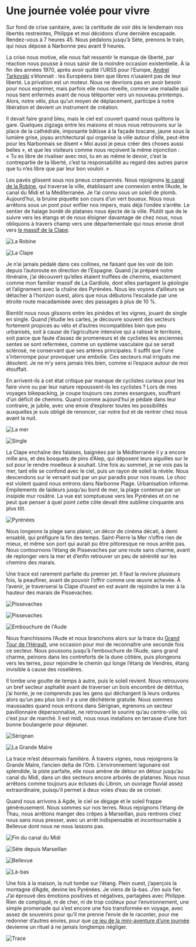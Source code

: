 # Une journée volée pour vivre

Sur fond de crise sanitaire, avec la certitude de voir dès le lendemain nos libertés restreintes, Philippe et moi décidons d’une dernière escapade. Rendez-vous à 7 heures 45. Nous pédalons jusqu’à Sète, prenons le train, qui nous dépose à Narbonne peu avant 9 heures.<span id="more-55959"></span>

La crise nous motive, elle nous fait ressentir le manque de liberté, par réaction nous pousse à nous saisir de la moindre occasion existentielle. À la fin des années 1970, après avoir quitté l’URSS pour l’Europe, [Andreï Tarkovski](https://fr.wikipedia.org/wiki/Andre%C3%AF_Tarkovski) s’étonnait : les Européens bien que libres n’usaient pas de leur liberté. La privation est un moteur. Nous ne devrions pas en avoir besoin pour nous exprimer, mais parfois elle nous réveille, comme une maladie qui nous tient enfermés avant de nous téléporter vers un nouveau printemps. Alors, notre vélo, plus qu’un moyen de déplacement, participe à notre libération et devient un instrument de création.

Il devait faire grand bleu, mais le ciel est couvert quand nous quittons la gare. Quelques zigzags entre les maisons et nous nous retrouvons sur la place de la cathédrale, imposante bâtisse à la façade toscane, jaune sous la lumière grise, joyau architectural qui organise la ville autour d’elle, peut-être pour les Narbonnais se disent « Moi aussi je peux créer des choses aussi belles », et que les visiteurs comme nous reçoivent la même injonction : « Tu es libre de rivaliser avec moi, tu en as même le devoir, c’est la contrepartie de ta liberté, c’est ta responsabilité au regard des autres parce que tu n’es libre que par leur bon vouloir. »

Les pavés glissent sous nos pneus cramponnés. Nous rejoignons [le canal de la Robine](https://fr.wikipedia.org/wiki/Canal_de_la_Robine), qui traverse la ville, établissant une connexion entre l’Aude, le canal du Midi et la Méditerranée. Je l’ai connu sous un soleil de plomb. Aujourd’hui, la bruine piquette son cours d’un vert boueux. Nous nous arrêtons sous un pont pour enfiler nos impers, mais déjà l’ondée s’arrête. Le sentier de halage bordé de platanes nous éjecte de la ville. Plutôt que de le suivre vers les étangs et de nous éloigner davantage de chez nous, nous obliquons à travers champ vers une départementale qui nous envoie droit vers [le massif de la Clape](https://fr.wikipedia.org/wiki/Massif_de_la_Clape).

![La Robine](https://tcrouzet.com/images_tc/2020/11/IMG_4846.jpeg)

![La Clape](https://tcrouzet.com/images_tc/2020/11/IMG_4860.jpeg)

Je n’ai jamais pédalé dans ces collines, ne faisant que les voir de loin depuis l’autoroute en direction de l’Espagne. Quand j’ai préparé notre itinéraire, j’ai découvert qu’elles étaient truffées de chemins, exactement comme mon familier massif de La Gardiole, dont elles partagent la géologie et l’alignement avec la chaîne des Pyrénées. Nous les voyons d’ailleurs se détacher à l’horizon ouest, alors que nous débutons l’escalade par une étroite route macadamisée avec des passages à plus de 10 %.

Bientôt nous nous glissons entre les pinèdes et les vignes, jouant de single en single. Quand j’étudie les cartes, je découvre souvent des secteurs fortement propices au vélo et d’autres incompatibles bien que peu urbanisés, soit à cause de l’agriculture intensive qui a ratissé le territoire, soit parce que faute d’assez de promeneurs et de cyclistes les anciennes sentes se sont refermées, comme un système vasculaire qui se serait sclérosé, ne conservant que ses artères principales. Il suffit que l’une s’interrompe pour provoquer une embolie. Ces secteurs mal irrigués me désolent. Je ne m’y sens jamais très bien, comme si l’espace autour de moi étouffait.

En arrivent-ils à cet état critique par manque de cyclistes curieux pour les faire vivre ou par leur nature repoussent-ils les cyclistes ? Lors de mes voyages bikepacking, je coupe toujours ces zones exsangues, souffrant d’un déficit de chemins. Quand comme aujourd’hui je pédale dans leur contraire, je jubile, avec une envie d’explorer toutes les possibilités auxquelles je suis obligé de renoncer, car notre but et de rentrer chez nous avant la nuit.

![La mer](https://tcrouzet.com/images_tc/2020/11/IMG_4865.jpeg)

![Single](https://tcrouzet.com/images_tc/2020/11/IMG_4867.jpeg)

La Clape enchaîne des falaises, baignées par la Méditerranée il y a encore mille ans, et des bosquets de pins d’Alep, qui déposent leurs aiguilles sur le sol pour le rendre moelleux à souhait. Une fois au sommet, je ne vois pas la mer, tant elle se confond avec le ciel, puis un rayon de soleil la révèle. Nous descendons sur le versant sud par un pur paradis pour nos roues. Le choc est violent quand nous entrons dans Narbonne Plage. Urbanisation informe. Empilements de laideurs jusqu’au bord de mer, la plage contenue par un insipide mur rosâtre. La vue est somptueuse vers les Pyrénées et on ne peut que penser à quel point cette côte devait être sublime cinquante ans plus tôt.

![Pyrénées](https://tcrouzet.com/images_tc/2020/11/IMG_4871.jpeg)

Nous longeons la plage sans plaisir, un décor de cinéma décati, à demi ensablé, qui préfigure la fin des temps. Saint-Pierre la Mer n’offre rien de mieux, et même son port qui aurait pu être pittoresque ne nous arrête pas. Nous contournons l’étang de Pissevaches par une route sans charme, avant de replonger vers la mer et d’enfin retrouver un peu de sérénité sur les chemins des marais.

Une trace est rarement parfaite du premier jet. Il faut la revivre plusieurs fois, la peaufiner, avant de pouvoir l’offrir comme une œuvre achevée. À l’avenir, je traverserai la Clape d’ouest en est avant de rejoindre la mer à la hauteur des marais de Pissevaches.

![Pissevaches](https://tcrouzet.com/images_tc/2020/11/IMG_4878.jpeg)

![Pissevaches](https://tcrouzet.com/images_tc/2020/11/IMG_4880.jpeg)

![Embouchure de l'Aude](https://tcrouzet.com/images_tc/2020/11/IMG_4898.jpeg)

Nous franchissons l’Aude et nous branchons alors sur la trace du [Grand Tour de l’Hérault](https://tcrouzet.com/gth/), une occasion pour moi de reconnaître une seconde fois ce secteur. Nous poussons jusqu’à l’embouchure de l’Aude, sans grand charme, peinons dans les contreforts de la dune côtière, puis plongeons vers les terres, pour rejoindre le chemin qui longe l’étang de Vendres, étang invisible à cause des roselières.

Il tombe une goutte de temps à autre, puis le soleil revient. Nous retrouvons un bref secteur asphalté avant de traverser un bois encombré de détritus, j’ai honte, je ne comprends pas les gens qui déchargent là leurs ordures alors qu’un peu plus loin il y a une déchèterie gratuite. Nous sommes maussades quand nous entrons dans Sérignan, égrenons un secteur pavillonnaire dépersonnalisé, ne retrouvant le sourire qu’au centre-ville, où c’est jour de marché. Il est midi, nous nous installons en terrasse d’une fort bonne boulangerie pour déjeuner.

![Sérignan](https://tcrouzet.com/images_tc/2020/11/IMG_4908.jpeg)

![La Grande Maïre](https://tcrouzet.com/images_tc/2020/11/IMG_4912.jpeg)

La trace m’est désormais familière. À travers vignes, nous rejoignons la Grande Maïre, l’ancien delta de l’Orb. L’environnement lagunaire est splendide, la piste parfaite, elle nous amène de détour en détour jusqu’au canal du Midi, dans un des secteurs encore arborés de platanes. Nous nous arrêtons comme toujours aux écluses du Libron, un ouvrage fluvial assez extraordinaire, puisqu’il permet à deux voies d’eau de se croiser.

Quand nous arrivons à Agde, le ciel se dégage et le soleil frappe généreusement. Nous sommes sur nos terres. Nous rejoignons l’étang de Thau, nous arrêtons manger des crêpes à Marseillan, puis rentrons chez nous sans nous presser, avec un arrêt indispensable et incontournable à Bellevue dont nous ne nous lassons pas.

![Fin du canal du Midi](https://tcrouzet.com/images_tc/2020/11/IMG_4927.jpeg)

![Sète depuis Marseillan](https://tcrouzet.com/images_tc/2020/11/IMG_4935.jpeg)

![Bellevue](https://tcrouzet.com/images_tc/2020/11/IMG_4942.jpeg)

![Là-bas](https://tcrouzet.com/images_tc/2020/11/IMG_4956.jpeg)

Une fois à la maison, la nuit tombe sur l’étang. Plein ouest, j’aperçois la montagne d’Agde, devine les Pyrénées. Je viens de là-bas. J’en suis fier. J’ai éprouvé des émotions positives et négatives, partagées avec Philippe. Rien de compliqué, ni de cher, ni de trop coûteux pour l’environnement, une simple promenade qui s’est encore une fois transformée en voyage, avec assez de souvenirs pour qu’il me prenne l’envie de le raconter, pour me redonner d’autres envies, pour que [ce jeu de la mini-aventure d’une journée](https://tcrouzet.com/tag/mini-aventures/) devienne un rituel à ne jamais longtemps négliger.

![Trace](https://tcrouzet.com/images_tc/2020/11/tracenarbonne.jpg)